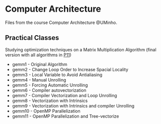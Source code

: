 # Computer Architecture

Files from the course Computer Architecture @UMinho.

## Practical Classes

Studying optimization techniques on a Matrix Multiplication Algorithm (final
version with all algorithms in [P11](P11))

* gemm1 - Original Algorithm
* gemm2 - Change Loop Order to Increase Spacial Locality
* gemm3 - Local Variable to Avoid Antialiasing
* gemm4 - Manual Unrolling
* gemm5 - Forcing Automatic Unrolling
* gemm6 - Compiler autovectorization
* gemm7 - Compiler Vectorization and Loop Unrolling
* gemm8 - Vectorization with Intrinsics
* gemm9 - Vectorization with Intrinsics and compiler Unrolling
* gemm10 - OpenMP Parallelization
* gemm11 - OpenMP Parallelization and Tree-vectorize

